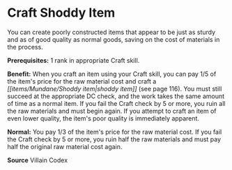 ﻿---
cssclass: [feats]

---
# Craft Shoddy Item

You can create poorly constructed items that appear to be just as sturdy and as of good quality as normal goods, saving on the cost of materials in the process.

**Prerequisites:** 1 rank in appropriate Craft skill.

**Benefit:** When you craft an item using your Craft skill, you can pay 1/5 of the item's price for the raw material cost and craft a _[[items/Mundane/Shoddy item|shoddy item]]_ (see page 116). You must still succeed at the appropriate DC check, and the work takes the same amount of time as a normal item. If you fail the Craft check by 5 or more, you ruin all the raw materials and must begin again. If you attempt to craft an item of even lower quality, the item's poor quality is immediately apparent.

**Normal:** You pay 1/3 of the item's price for the raw material cost. If you fail the Craft check by 5 or more, you ruin half the raw materials and must pay half the original raw material cost again.

**Source** Villain Codex